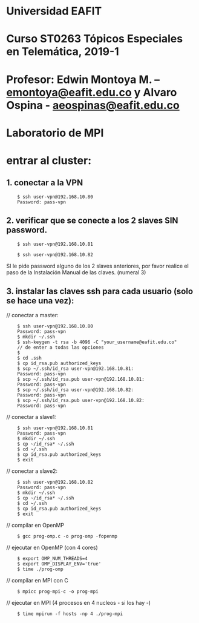 # Universidad EAFIT
# Curso ST0263 Tópicos Especiales en Telemática, 2019-1
# Profesor: Edwin Montoya M. – emontoya@eafit.edu.co y Alvaro Ospina - aeospinas@eafit.edu.co
# Laboratorio de MPI

# entrar al cluster:

## 1. conectar a la VPN

        $ ssh user-vpn@192.168.10.80
        Password: pass-vpn

## 2. verificar que se conecte a los 2 slaves SIN password.

        $ ssh user-vpn@192.168.10.81

        $ ssh user-vpn@192.168.10.82

SI le pide password alguno de los 2 slaves anteriores, por favor realice el paso de la Instalación Manual de las claves. (numeral 3)

## 3. instalar las claves ssh para cada usuario (solo se hace una vez):

// conectar a master:

        $ ssh user-vpn@192.168.10.80
        Password: pass-vpn
        $ mkdir ~/.ssh
        $ ssh-keygen -t rsa -b 4096 -C "your_username@eafit.edu.co"
        // de enter a todas las opciones
        $
        $ cd .ssh
        $ cp id_rsa.pub authorized_keys
        $ scp ~/.ssh/id_rsa user-vpn@192.168.10.81:
        Password: pass-vpn
        $ scp ~/.ssh/id_rsa.pub user-vpn@192.168.10.81:
        Password: pass-vpn
        $ scp ~/.ssh/id_rsa user-vpn@192.168.10.82:
        Password: pass-vpn
        $ scp ~/.ssh/id_rsa.pub user-vpn@192.168.10.82:
        Password: pass-vpn

// conectar a slave1:

        $ ssh user-vpn@192.168.10.81
        Password: pass-vpn        
        $ mkdir ~/.ssh
        $ cp ~/id_rsa* ~/.ssh
        $ cd ~/.ssh
        $ cp id_rsa.pub authorized_keys
        $ exit

// conectar a slave2:

        $ ssh user-vpn@192.168.10.82
        Password: pass-vpn        
        $ mkdir ~/.ssh
        $ cp ~/id_rsa* ~/.ssh
        $ cd ~/.ssh
        $ cp id_rsa.pub authorized_keys
        $ exit

// compilar en OpenMP

        $ gcc prog-omp.c -o prog-omp -fopenmp

// ejecutar en OpenMP (con 4 cores)

        $ export OMP_NUM_THREADS=4
        $ export OMP_DISPLAY_ENV='true'
        $ time ./prog-omp

// compilar en MPI con C

        $ mpicc prog-mpi-c -o prog-mpi

// ejecutar en MPI (4 procesos en 4 nucleos - si los hay -)

        $ time mpirun -f hosts -np 4 ./prog-mpi
